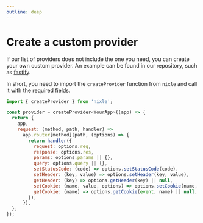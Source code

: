 ```yaml
---
outline: deep
---
```


# Create a custom provider

If our list of providers does not include the one you need, you can create your own custom provider. An example can be found in our repository, such as [fastify](https://github.com/letstri/nixle/blob/main/packages/fastify/src/index.ts).

In short, you need to import the `createProvider` function from `nixle` and call it with the required fields.

<!-- prettier-ignore -->
```js
import { createProvider } from 'nixle';

const provider = createProvider<YourApp>((app) => {
  return {
    app,
    request: (method, path, handler) =>
      app.router[method](path, (options) => {
        return handler({
          request: options.req,
          response: options.res,
          params: options.params || {},
          query: options.query || {},
          setStatusCode: (code) => options.setStatusCode(code),
          setHeader: (key, value) => options.setHeader(key, value),
          getHeader: (key) => options.getHeader(key) || null,
          setCookie: (name, value, options) => options.setCookie(name, value, options),
          getCookie: (name) => options.getCookie(event, name) || null,
        });
      }),
  };
});
```
